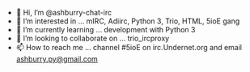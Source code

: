 - 👋 Hi, I’m @ashburry-chat-irc
- 👀 I’m interested in ... mIRC, Adiirc, Python 3, Trio, HTML, 5ioE gang
- 🌱 I’m currently learning ... development with Python 3
- 💞️ I’m looking to collaborate on ... trio_ircproxy
- 📫 How to reach me ... channel #5ioE on irc.Undernet.org and email ashburry.py@gmail.com

<!---
ashburry-chat-irc/ashburry-chat-irc is a ✨ special ✨ repository because its `README.md` (this file) appears on your GitHub profile.
You can click the Preview link to take a look at your changes.
--->
